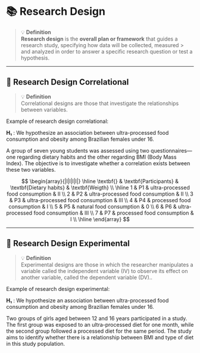 # 📚 Research Design

> 💡 **Definition**  
> **Research design** is the **overall plan or framework** that guides a research study, specifying how data will be collected, measured > and analyzed in order to answer a specific research question or test a hypothesis.

---

## 📌 Research Design Correlational 

> 💡 **Definition**  
> Correlational designs are those that investigate the relationships between variables.

Example of research design correlational:

**H₁** : We hypothesize an association between ultra-processed food consumption and obesity among Brazilian females under 16.

A group of seven young students was assessed using two questionnaires—one regarding dietary habits and the other regarding BMI (Body Mass Index). The objective is to investigate whether a correlation exists between these two variables.

$$
\begin{array}{|l|l|l|l|}
\hline
\textbf{} & \textbf{Participants} & \textbf{Dietary habits} & \textbf{Weigth} \\
\hline
1 & P1 & ultra-processed food consumption & II \\
2 & P2 & ultra-processed food consumption & II \\
3 & P3 & ultra-processed food consumption & III \\
4 & P4 & processed food consumption & I \\
5 & P5 & natural food consumption & 0 \\
6 & P6 & ultra-processed food consumption & III \\
7 & P7 & processed food consumption & I \\
\hline
\end{array}
$$

---

## 📌 Research Design Experimental 

> 💡 **Definition**  
> Experimental designs are those in which the researcher manipulates a variable called the independent variable (IV) to observe its effect on another variable, called the dependent variable (DV)..

Example of research design experimental:

**H₁** : We hypothesize an association between ultra-processed food consumption and obesity among Brazilian females under 16.

Two groups of girls aged between 12 and 16 years participated in a study. The first group was exposed to an ultra-processed diet for one month, while the second group followed a processed diet for the same period. The study aims to identify whether there is a relationship between BMI and type of diet in this study population.

